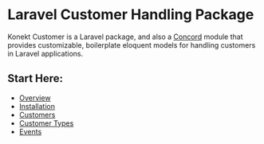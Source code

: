 # Laravel Customer Handling Package

Konekt Customer is a Laravel package, and also a [Concord](https://konekt.dev/concord) module that
provides customizable, boilerplate eloquent models for handling customers in Laravel applications.

## Start Here:

- [Overview](overview.md)
- [Installation](installation.md)
- [Customers](customer.md)
- [Customer Types](customer-type.md)
- [Events](events.md)
